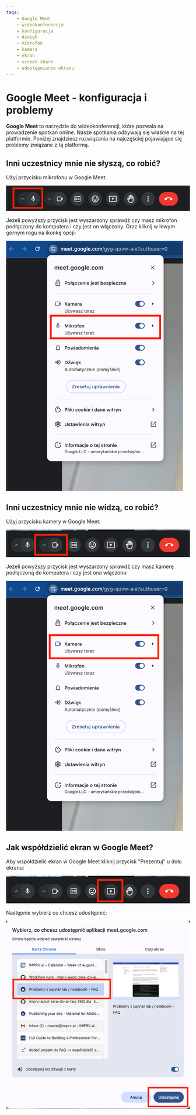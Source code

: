```yaml
---
tags: 
    - Google Meet
    - wideokonferencja
    - konfiguracja
    - dźwięk
    - mikrofon
    - kamera
    - ekran
    - screen share
    - udostępnianie ekranu
---
```


# **Google Meet - konfiguracja i problemy**

**Google Meet** to narzędzie do wideokonferencji, które pozwala na prowadzenie spotkań online. Nasze spotkania odbywają się właśnie na tej platformie. Poniżej znajdziesz rozwiązania na najczęściej pojawiające się problemy związane z tą platformą. 

## **Inni uczestnicy mnie nie słyszą, co robić?**

Użyj przycisku mikrofonu w Google Meet:

![](./assets/google_meet__microphone_button.png)

Jeżeli powyższy przycisk jest wyszarzony sprawdź czy masz mikrofon podłączony do komputera i czy jest on włączony.
Oraz kliknij w lewym górnym rogu na ikonkę opcji:

![](./assets/google_meet__microphone_enable.png)

## **Inni uczestnicy mnie nie widzą, co robić?**

Użyj przycisku kamery w Google Meet:

![](./assets/google_meet__camera_button.png)

Jeżeli powyższy przycisk jest wyszarzony sprawdź czy masz kamerę podłączoną do komputera i czy jest ona włączona:

![](./assets/google_meet__camera_enable.png)

## **Jak współdzielić ekran w Google Meet?**

Aby współdzielić ekran w Google Meet kliknij przycisk "Prezentuj" u dołu ekranu:

![](./assets/google_meet__screen_share_button.png)

Następnie wybierz co chcesz udostępnić:

![](./assets/google_meet__screen_share_popup.png)
